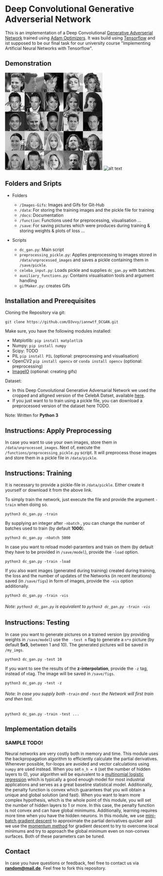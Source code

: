 # Deep Convolutional Generative Adverserial Network
This is an implementation of a Deep Convolutional [Generative Adverserial Network](https://en.wikipedia.org/wiki/Generative_adversarial_networks) trained using [Adam Optimizers](https://en.wikipedia.org/wiki/Stochastic_gradient_descent#Adam). It was build using [Tensorflow](https://en.wikipedia.org/wiki/TensorFlow) and ist supposed to be our final task for our university course "Implementing Artificial Neural Networks with Tensorflow".

## Demonstration
![alt text](https://github.com/D3vvy/iannwtf_DCGAN/blob/master/images-gifs/preprocessedImgs_5x5.jpg "Dataset")
![alt text](https://github.com/D3vvy/iannwtf_DCGAN/blob/master/images-gifs/showcase.gif "Training Progress")

## Folders and Sripts
- Folders
    + ```/Images-Gifs```: Images and Gifs for Git-Hub
    + ```/data```: For storing the training images and the pickle file for training
    + ```/docs```: Documentation
    + ```/function```: Functions used for preprocessing, visualisation ...
    + ```/save```: For saving pictures which were produces during training & storing weights & plots of loss ...

- Scripts
    + ```dc_gan.py```: Main script
    + ```preprocessing_pickle.py```: Applies preprocessing to images stored in ```/data/unprocessed_images``` and saves a pickle containing them in ```/save/pickle```.
    + ```celeba_input.py```: Loads pickle and supplies ```dc_gan.py``` with batches.
    + ```auxiliary_functions.py```: Contains visualisation tools and argument handling
    + ```gifMaker.py```: creates Gifs

## Installation and Prerequisites
Cloning the Repository via git:
```
git clone https://github.com/D3vvy/iannwtf_DCGAN.git
```

Make sure, you have the following modules installed:
- Matplotlib: ```pip install matplotlib```
- Numpy: ```pip install numpy```
- Scipy: TODO
- PIL ```pip install PIL``` (optional: preprocessing and visualisation)
- OpenCV2 ```pip install opencv``` or ```conda install opencv``` (optional: preprocessing)
- [ImageIO](https://pypi.python.org/pypi/imageio) (optional: creating gifs)

Dataset:
- In this Deep Convolutional Generative Adversarial Network we used the cropped and alligned version of the CelebA Datset, available [here](http://mmlab.ie.cuhk.edu.hk/projects/CelebA.html).
- If you just want to to train using a pickle file, you can download a preprocessed version of the dataset here TODO.

Note: Written for **Python 3**

## Instructions: Apply Preprocessing
In case you want to use your own images, store them in ```/data/unprocessed_images```. Next of, execute the ```/functions/preprocessing_pickle.py``` script. It will preprocess those images and store them in a pickle file in ```/data/pickle```.

## Instructions: Training
It is necessary to provide a pickle-file in  ```/data/pickle```. Either create it yourself or download it from the above link.

To simply train the network, just execute the file and provide the argument ```-train``` when doing so.
```
python3 dc_gan.py -train
```
By supplying an integer after ```-nbatch``` , you can change the number of batches used to train (by default **1000**).
```
python3 dc_gan.py -nbatch 5000
```
In case you want to reload model-paramters and train on them (by default they have to be provided in ```/save/model```), provide the ```-load``` option. 
```
python3 dc_gan.py -train -load
```
If you also want images (generated during training) created during training, the loss and the number of updates of the Networks (in recent iterations) saved (in ```/save/figs```) in form of images, provide the ```-vis``` option additionally.
```
python3 dc_gan.py -train -vis
```

###### Note: ```python3 dc_gan.py``` is equivalent to ```python3 dc_gan.py -train -vis```

## Instructions: Testing
In case you want to generate pictures on a trained version (py providing weights in ```/save/model```) use the ``` -test n``` flag to generate a ```n*n``` picture (by default **5x5**, between 1 and 10). The generated pictures will be saved in ```/my_imgs```.
```
python3 dc_gan.py -test 10
```
If you want to see the results of the **z-interpolation**, provide the ```-z``` tag, instead of ```n```tag. The image will be saved in ```/save/figs```.
```
python3 dc_gan.py -test -z
```

###### Note: In case you supply both ```-train``` and ```-test``` the Network will first train and then test.
```
python3 dc_gan.py -train -test ...
```

## Implementation details
### SAMPLE TODO!
Neural networks are very costly both in memory and time. This module uses the backpropagation algorithm to efficiently calculate the partial derivatives. Whenever possible, for-loops are avoided and vector calculations using `numpy` are used instead. When you set `n_h = 0` (set the number of hidden layers to 0), your algorithm will be equivalent to a [multinomial logistic regression](https://en.wikipedia.org/wiki/Multinomial_logistic_regression) which is typically a good enough model for most industrial applications and serves as a great baseline statistical model. Additionally, the penalty function is convex which guarantees that you will obtain a unique and global solution (and fast). When you want to learn more complex hypothesis, which is the whole point of this module, you will set the number of hidden layers to 1 or more. In this case, the penalty function is not convex and can have global minimums. Additionally, learning requires more time when you have the hidden neurons. In this module, we use [mini-batch gradient descent](https://en.wikipedia.org/wiki/Stochastic_gradient_descent) to approximate the partial derivatives quicker and we use the [momentum method](https://en.wikipedia.org/wiki/Gradient_descent#The_momentum_method) for gradient descent to try to overcome local minimums and try to approach the global minimum even on non-convex surfaces. Both of these parameters can be tuned. 


## Contact
In case you have questions or feedback, feel free to contact us via **random@mail.de**. Feel free to fork this repository.

